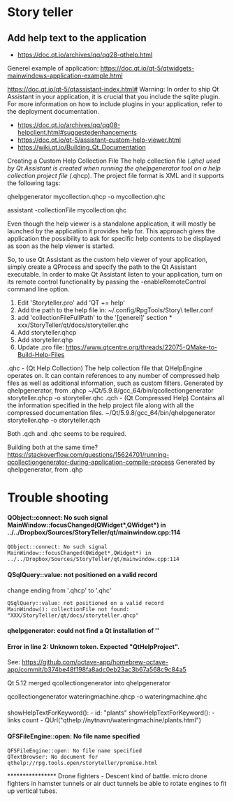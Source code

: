 # Story teller


## Add help text to the application

* https://doc.qt.io/archives/qq/qq28-qthelp.html


Generel example of application:
https://doc.qt.io/qt-5/qtwidgets-mainwindows-application-example.html

https://doc.qt.io/qt-5/qtassistant-index.html#
Warning: In order to ship Qt Assistant in your application, it is crucial that you include the sqlite plugin. For more information on how to include plugins in your application, refer to the deployment documentation.

* https://doc.qt.io/archives/qq/qq08-helpclient.html#suggestedenhancements
* https://doc.qt.io/qt-5/assistant-custom-help-viewer.html
* https://wiki.qt.io/Building_Qt_Documentation


Creating a Custom Help Collection File
The help collection file (*.qhc) used by Qt Assistant is created when running the qhelpgenerator tool on a help collection project file (*.qhcp). The project file format is XML and it supports the following tags:

qhelpgenerator mycollection.qhcp -o mycollection.qhc

assistant -collectionFile mycollection.qhc

Even though the help viewer is a standalone application, it will mostly be launched by the application it provides help for. This approach gives the application the possibility to ask for specific help contents to be displayed as soon as the help viewer is started.

So, to use Qt Assistant as the custom help viewer of your application, simply create a QProcess and specify the path to the Qt Assistant executable. In order to make Qt Assistant listen to your application, turn on its remote control functionality by passing the -enableRemoteControl command line option.

1. Edit 'Storyteller.pro' add 'QT += help'
2. Add the path to the help file in: ~/.config/RpgTools/Story\ teller.conf
  1. add 'collectionFileFullPath' to the '[generel]' section
    * xxx/StoryTeller/qt/docs/storyteller.qhc
1. Add storyteller.qhcp
2. Add storyteller.qhp
5. Update .pro file: https://www.qtcentre.org/threads/22075-QMake-to-Build-Help-Files




.qhc - (Qt Help Collection) The help collection file that QHelpEngine operates on.  It can contain references to any number of compressed help files as well as additional information, such as custom filters.
  Generated by qhelpgenerator, from .qhcp 
  ~/Qt/5.9.8/gcc_64/bin/qcollectiongenerator storyteller.qhcp -o storyteller.qhc
.qch - (Qt Compressed Help) Contains all the information specified in the help project file along with all the compressed documentation files.
  ~/Qt/5.9.8/gcc_64/bin/qhelpgenerator storyteller.qhp -o storyteller.qch

Both .qch and .qhc seems to be required.

Building both at the same time?
https://stackoverflow.com/questions/15624701/running-qcollectiongenerator-during-application-compile-process
  Generated by qhelpgenerator, from .qhp

# Trouble shooting

#### QObject::connect: No such signal MainWindow::focusChanged(QWidget*,QWidget*) in ../../Dropbox/Sources/StoryTeller/qt/mainwindow.cpp:114

```
QObject::connect: No such signal MainWindow::focusChanged(QWidget*,QWidget*) in ../../Dropbox/Sources/StoryTeller/qt/mainwindow.cpp:114
```

#### QSqlQuery::value: not positioned on a valid record

change ending from '.qhcp' to '.qhc'

```
QSqlQuery::value: not positioned on a valid record
MainWindow(): collectionFile not found: "XXX/StoryTeller/qt/docs/storyteller.qhcp"
```

#### qhelpgenerator: could not find a Qt installation of ''

#### Error in line 2: Unknown token. Expected "QtHelpProject".
See: https://github.com/octave-app/homebrew-octave-app/commit/b374be48f198fa8adc0eb23ac3b67a568c9c84a5

 Qt 5.12 merged qcollectiongenerator into qhelpgenerator

qcollectiongenerator wateringmachine.qhcp -o wateringmachine.qhc


#### 

showHelpTextForKeyword(): - id:  "plants"
showHelpTextForKeyword(): - links count -  QUrl("qthelp://nytnavn/wateringmachine/plants.html")

#### QFSFileEngine::open: No file name specified

```
QFSFileEngine::open: No file name specified
QTextBrowser: No document for qthelp://rpg.tools.open/storyteller/premise.html
```

**************** Drone fighters - Descent kind of battle.
micro drone fighters in hamster tunnels
or air duct tunnels
 be able to rotate engines to fit up vertical tubes.
